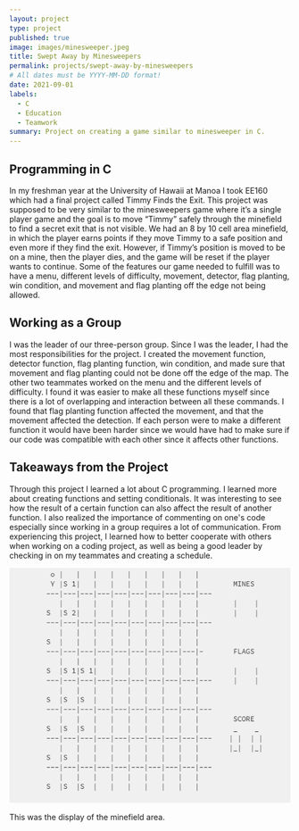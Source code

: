 ```yaml
---
layout: project
type: project
published: true
image: images/minesweeper.jpeg
title: Swept Away by Minesweepers
permalink: projects/swept-away-by-minesweepers
# All dates must be YYYY-MM-DD format!
date: 2021-09-01
labels:
  - C
  - Education
  - Teamwork
summary: Project on creating a game similar to minesweeper in C.
---
```



## **Programming in C**

In my freshman year at the University of Hawaii at Manoa I took EE160 which had a final project called Timmy Finds the Exit. This project was supposed to be very similar to the minesweepers game where it’s a single player game and the goal is to move “Timmy” safely through the minefield to find a secret exit that is not visible. We had an 8 by 10 cell area minefield, in which the player earns points if they move Timmy to a safe position and even more if they find the exit. However, if Timmy’s position is moved to be on a mine, then the player dies, and the game will be reset if the player wants to continue. Some of the features our game needed to fulfill was to have a menu, different levels of difficulty, movement, detector, flag planting, win condition, and movement and flag planting off the edge not being allowed.
 
## **Working as a Group**

I was the leader of our three-person group. Since I was the leader, I had the most responsibilities for the project. I created the movement function, detector function, flag planting function, win condition, and made sure that movement and flag planting could not be done off the edge of the map. The other two teammates worked on the menu and the different levels of difficulty. I found it was easier to make all these functions myself since there is a lot of overlapping and interaction between all these commands. I found that flag planting function affected the movement, and that the movement affected the detection. If each person were to make a different function it would have been harder since we would have had to make sure if our code was compatible with each other since it affects other functions.
 
## **Takeaways from the Project**

Through this project I learned a lot about C programming. I learned more about creating functions and setting conditionals. It was interesting to see how the result of a certain function can also affect the result of another function. I also realized the importance of commenting on one's code especially since working in a group requires a lot of communication. From experiencing this project, I learned how to better cooperate with others when working on a coding project, as well as being a good leader by checking in on my teammates and creating a schedule. 

<img class="ui large right floated rounded image" src="../images/TimmyFindsTheExit.png">

This was the display of the minefield area.
